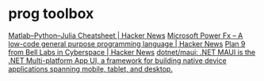 # prog toolbox

[Matlab–Python–Julia Cheatsheet | Hacker News](https://news.ycombinator.com/item?id=20142130)
[Microsoft Power Fx – A low-code general purpose programming language | Hacker News](https://news.ycombinator.com/item?id=26324347)
[Plan 9 from Bell Labs in Cyberspace | Hacker News](https://news.ycombinator.com/item?id=26554539)
[dotnet/maui: .NET MAUI is the .NET Multi-platform App UI, a framework for building native device applications spanning mobile, tablet, and desktop.](https://github.com/dotnet/maui?utm_source=tldrnewsletter)
